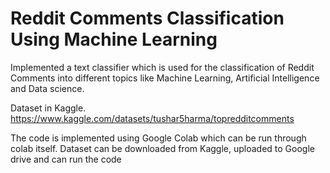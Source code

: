 # Reddit Comments Classification Using Machine Learning


Implemented a text classifier which is used for the classification of Reddit Comments into different topics like Machine Learning, Artificial Intelligence and Data science.

Dataset in Kaggle. https://www.kaggle.com/datasets/tushar5harma/topredditcomments

The code is implemented using Google Colab which can be run through colab itself. Dataset can be downloaded from Kaggle, uploaded to Google drive and can run the code

